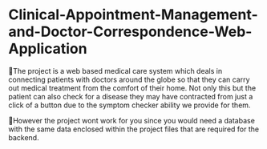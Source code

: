 # Clinical-Appointment-Management-and-Doctor-Correspondence-Web-Application
🔸The project is a web based medical care system which deals in connecting patients with doctors around the globe so that they can carry out medical treatment from the comfort of their home. Not only this but the patient can also check for a disease they may have contracted from just a click of a button due to the symptom checker ability we provide for them.

🔸However the project wont work for you since you would need a database with the same data enclosed within the project files that are required for the backend.
